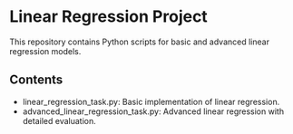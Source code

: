 # Linear Regression Project 
This repository contains Python scripts for basic and advanced linear regression models. 
## Contents 
- linear_regression_task.py: Basic implementation of linear regression. 
- advanced_linear_regression_task.py: Advanced linear regression with detailed evaluation. 

